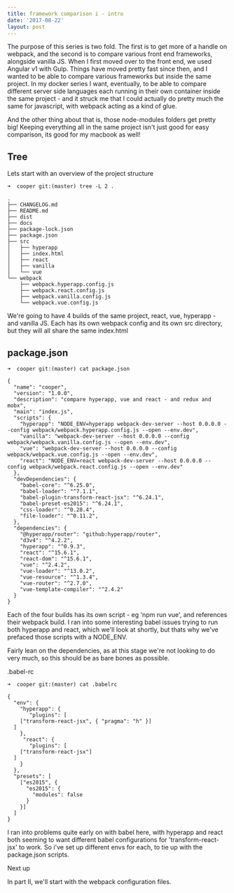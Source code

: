 ```yaml
---
title: framework comparison i - intro
date: '2017-08-22'
layout: post
---
```


The purpose of this series is two fold. The first is to get more of a handle on webpack, and the second is to compare various front end frameworks, alongside vanilla JS. When I first moved over to the front end, we used Angular v1 with Gulp. Things have moved pretty fast since then, and I wanted to be able to compare various frameworks but inside the same project. In my docker series I want, eventually, to be able to compare different server side languages each running in their own container inside the same project - and it struck me that I could actually do pretty much the same for javascript, with webpack acting as a kind of glue. 

And the other thing about that is, those node-modules folders get pretty big! Keeping everything all in the same project isn't just good for easy comparison, its good for my macbook as well!

Tree
---

Lets start with an overview of the project structure

```
➜  cooper git:(master) tree -L 2 .
```
```
.
├── CHANGELOG.md
├── README.md
├── dist
├── docs
├── package-lock.json
├── package.json
├── src
│   ├── hyperapp
│   ├── index.html
│   ├── react
│   ├── vanilla
│   └── vue
└── webpack
    ├── webpack.hyperapp.config.js
    ├── webpack.react.config.js
    ├── webpack.vanilla.config.js
    └── webpack.vue.config.js
```
    
We're going to have 4 builds of the same project, react, vue, hyperapp - and vanilla JS. Each has its own webpack config and its own src directory, but they will all share the same index.html

package.json
---

```
➜  cooper git:(master) cat package.json
```
```
{
  "name": "cooper",
  "version": "1.0.0",
  "description": "compare hyperapp, vue and react - and redux and mobx",
  "main": "index.js",
  "scripts": {
    "hyperapp": "NODE_ENV=hyperapp webpack-dev-server --host 0.0.0.0 --config webpack/webpack.hyperapp.config.js --open --env.dev",
    "vanilla": "webpack-dev-server --host 0.0.0.0 --config webpack/webpack.vanilla.config.js --open --env.dev",
    "vue": "webpack-dev-server --host 0.0.0.0 --config webpack/webpack.vue.config.js --open --env.dev",
    "react": "NODE_ENV=react webpack-dev-server --host 0.0.0.0 --config webpack/webpack.react.config.js --open --env.dev"
  },
  "devDependencies": {
    "babel-core": "^6.25.0",
    "babel-loader": "^7.1.1",
    "babel-plugin-transform-react-jsx": "^6.24.1",
    "babel-preset-es2015": "^6.24.1",
    "css-loader": "^0.28.4",
    "file-loader": "^0.11.2",
  },
  "dependencies": {
    "@hyperapp/router": "github:hyperapp/router",
    "d3v4": "^4.2.2",
    "hyperapp": "^0.9.3",
    "react": "^15.6.1",
    "react-dom": "^15.6.1",
    "vue": "^2.4.2",
    "vue-loader": "^13.0.2",
    "vue-resource": "^1.3.4",
    "vue-router": "^2.7.0",
    "vue-template-compiler": "^2.4.2"
  }
}
```


Each of the four builds has its own script - eg 'npm run vue', and references their webpack build. I ran into some interesting babel issues trying to run both hyperapp and react, which we'll look at shortly, but thats why we've prefaced those scripts with a NODE_ENV.

Fairly lean on the dependencies, as at this stage we're not looking to do very much, so this should be as bare bones as possible.

.babel-rc

```
➜  cooper git:(master) cat .babelrc
```
```
{
  "env": {
    "hyperapp": {
       "plugins": [
    ["transform-react-jsx", { "pragma": "h" }]
  ]
    },
     "react": {
       "plugins": [
    ["transform-react-jsx"]
  ]
    }
  },
  "presets": [
    ["es2015", {
      "es2015": {
        "modules": false
      }
    }]
  ]
}
```

I ran into problems quite early on with babel here, with hyperapp and react both seeming to want different babel configurations for 'transform-react-jsx' to work. So i've set up different envs for each, to tie up with the package.json scripts.

Next up

In part II, we'll start with the webpack configuration files.


 
